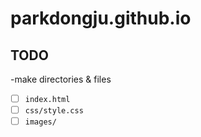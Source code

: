 # parkdongju.github.io

## TODO

-make directories & files
- [ ] `index.html`
- [ ] `css/style.css`
- [ ] `images/`